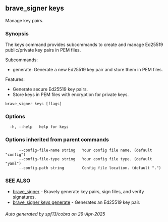## brave_signer keys

Manage key pairs.

### Synopsis

The keys command provides subcommands to create and manage Ed25519 public/private key pairs in PEM files.

Subcommands:
- generate: Generate a new Ed25519 key pair and store them in PEM files.

Features:
- Generate secure Ed25519 key pairs.
- Store keys in PEM files with encryption for private keys.


```
brave_signer keys [flags]
```

### Options

```
  -h, --help   help for keys
```

### Options inherited from parent commands

```
      --config-file-name string   Your config file name. (default "config")
      --config-file-type string   Your config file type. (default "yaml")
      --config-path string        Config file location. (default ".")
```

### SEE ALSO

* [brave_signer](brave_signer.md)	 - Bravely generate key pairs, sign files, and verify signatures.
* [brave_signer keys generate](brave_signer_keys_generate.md)	 - Generates an Ed25519 key pair.

###### Auto generated by spf13/cobra on 29-Apr-2025
